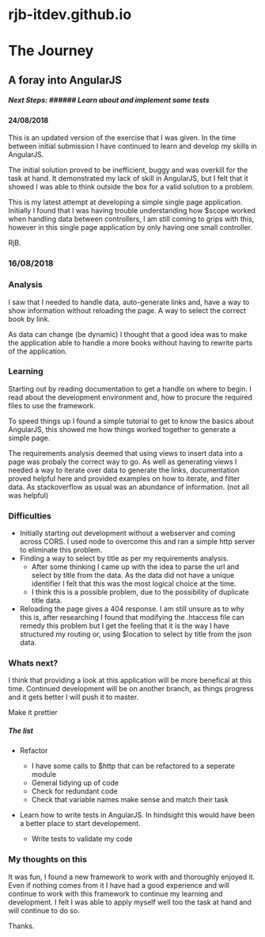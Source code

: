 # rjb-itdev.github.io


# The Journey

## A foray into AngularJS

##### Next Steps: ###### Learn about and implement some tests

#### 24/08/2018 

This is an updated version of the exercise that I was given. In the time between initial submission I have continued
to learn and develop my skills in AngularJS.


The initial solution proved to be inefficient, buggy and was overkill for the task at hand. It demonstrated my lack of 
skill in AngularJS, but I felt that it showed I was able to think outside the box for a valid solution to a problem.

This is my latest attempt at developing a simple single page application. Initially I found that I was having trouble 
understanding how $scope worked when handling data between controllers, I am still coming to grips with this, however
in this single page application by only having one small controller.

RjB.

### 16/08/2018

### Analysis

I saw that I needed to handle data, auto-generate links and, have a way to show information without reloading the page.
A way to select the correct book by link.

As data can change (be dynamic) I thought that a good idea was to make the application able to handle 
a more books without having to rewrite parts of the application.

### Learning
Starting out by reading documentation to get a handle on where to begin.
I read about the development environment and, how to procure the required files to use the framework. 

To speed things up I found a simple tutorial to get to know the basics about AngularJS, this showed me how things worked 
together to generate a simple page.

The requirements analysis deemed that using views to insert data into a page was probaly the correct way to go.
As well as generating views I needed a way to iterate over data to generate the links, documentation proved helpful here
and provided examples on how to iterate, and filter data. 
As stackoverflow as usual was an abundance of information. (not all was helpful)



### Difficulties
* Initially starting out development without a webserver and coming across CORS. I used node to overcome this and ran a simple
http server to eliminate this problem.
* Finding a way to select by title as per my requirements analysis.
  * After some thinking I came up with the idea to parse the url and select by title from the data. As the data did not have a 
unique identifier I felt that this was the most logical choice at the time.
  * I think this is a possible problem, due to the possibility of duplicate title data.
* Reloading the page gives a 404 response. I am still unsure as to why this is, after researching I found that modifying the
.htaccess file can remedy this problem but I get the feeling that it is the way I have structured my routing or, using $location
to select by title from the json data.

### Whats next?
I think that providing a look at this application will be more benefical at this time. Continued development will be on another
branch, as things progress and it gets better I will push it to master.

Make it prettier

##### The list
* Refactor
  * I have some calls to $http that can be refactored to a seperate module
  * General tidying up of code
  * Check for redundant code
  * Check that variable names make sense and match their task

* Learn how to write tests in AngularJS. In hindsight this would have been a better place to start developement.
  * Write tests to validate my code

### My thoughts on this
It was fun, I found a new framework to work with and thoroughly enjoyed it. Even if nothing comes from it I have had a good
experience and will continue to work with this framework to continue my learning and development.
I felt I was able to apply myself well too the task at hand and will continue to do so.

Thanks.


